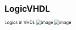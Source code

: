 # LogicVHDL
Logics in VHDL
![image](https://user-images.githubusercontent.com/78019581/196762493-06c44025-5fa9-42c1-a7b2-6b695bf3cc00.png)
![image](https://user-images.githubusercontent.com/78019581/196762527-5b6f9ac8-ad7f-4eab-9e54-46a832d87f64.png)
